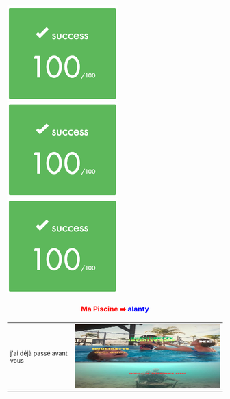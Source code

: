 <div>
  <img src="https://github.com/ugozchi/42_Piscine/blob/main/c07/img/note.png?raw=true" />
    <img src="https://github.com/ugozchi/42_Piscine/blob/main/c07/img/note.png?raw=true" />
  <img src="https://github.com/ugozchi/42_Piscine/blob/main/c07/img/note.png?raw=true" />
</div>

<h3 align="center" style="color:#FF0000;">
   Ma Piscine 
  ➡️ <a href="https://profile.intra.42.fr/users/alanty" style="color: #0000FF; text-decoration: none;">alanty</a>
</h3>


<div style="text-align: center;">
  <table align="center" style="width: 100%; table-layout: fixed;">
    <tr>
      <td style="text-align: left;">j'ai déjà passé avant vous</td>
      <td style="text-align: center;">
        <img src="https://github.com/Axeltheaxelotl/boite-a-foutre/blob/main/Untitled%20design.png?raw=true"  alt="Sam et sa cousine" style="width:445px; height:150px;"/>
      </td>
    </tr>
  </table>
</div>
